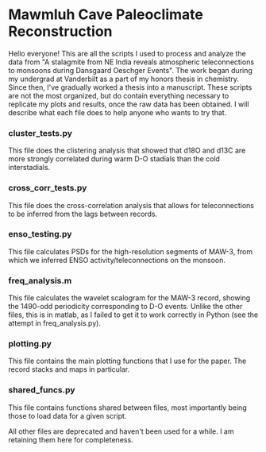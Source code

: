 # Mawmluh Cave Paleoclimate Reconstruction

Hello everyone! This are all the scripts I used to process and analyze the data from "A stalagmite from NE India reveals atmospheric teleconnections to monsoons during Dansgaard Oeschger Events". The work began during my undergrad at Vanderbilt as a part of my honors thesis in chemistry. Since then, I've gradually worked a thesis into a manuscript. These scripts are not the most organized, but do contain everything necessary to replicate my plots and results, once the raw data has been obtained. I will describe what each file does to help anyone who wants to try that. 

### cluster_tests.py

This file does the clistering analysis that showed that d18O and d13C are more strongly correlated during warm D-O stadials than the cold interstadials. 

### cross_corr_tests.py

This file does the cross-correlation analysis that allows for teleconnections to be inferred from the lags between records. 

### enso_testing.py

This file calculates PSDs for the high-resolution segments of MAW-3, from which we inferred ENSO activity/teleconnections on the monsoon. 

### freq_analysis.m

This file calculates the wavelet scalogram for the MAW-3 record, showing the 1490-odd periodicity corresponding to D-O events. Unlike the other files, this is in matlab, as I failed to get it to work correctly in Python (see the attempt in freq_analysis.py). 

### plotting.py

This file contains the main plotting functions that I use for the paper. The record stacks and maps in particular. 

### shared_funcs.py

This file contains functions shared between files, most importantly being those to load data for a given script. 

All other files are deprecated and haven't been used for a while. I am retaining them here for completeness. 


